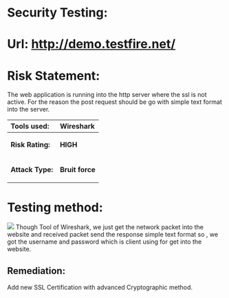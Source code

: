 ﻿# Security Testing:
# Url: <http://demo.testfire.net/>
# Risk Statement:
The web application  is running into the http server where the ssl is not active. For the reason the post   request should be go with simple text format into the server.  


|**Tools used:**|Wireshark |
| :- | :- |
|<p>**Risk Rating:**  </p><p></p>|<p>**HIGH** </p><p></p>|
|<p>**Attack Type:**</p><p></p>|<p>**Bruit force** </p><p></p>|

# **Testing  method:** 
![](Aspose.Words.d33b99ae-7948-4cb5-8bde-6419b985d85d.001.png)            Though Tool of Wireshark, we just get the network packet into the website and  received packet send the response simple text format so , we got the username and password which is client using for get into the website. 




##
##  
##







## Remediation:
Add new  SSL Certification with advanced Cryptographic method. 

